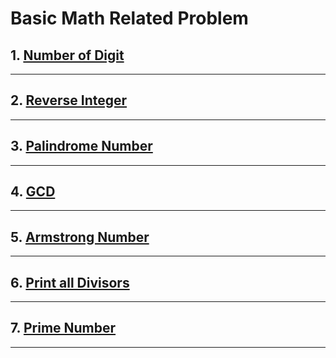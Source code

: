 # Basic Math Related Problem

## 1. [Number of Digit]()
---

## 2. [Reverse Integer](#https://leetcode.com/problems/reverse-integer/)
---

## 3. [Palindrome Number](https://leetcode.com/problems/palindrome-number/)
---

## 4. [GCD](https://www.codingninjas.com/studio/problems/gcd_6557?utm_source=striver&utm_medium=website&utm_campaign=codestudio_a_zcourse)
---

## 5. [Armstrong Number]()
---

## 6. [Print all Divisors](https://www.codingninjas.com/studio/problems/print-all-divisors-of-a-number_1164188?utm_source=striver&utm_medium=website&utm_campaign=codestudio_a_zcourse)
---

## 7. [Prime Number](https://www.codingninjas.com/studio/problems/check-prime_624674?utm_source=striver&utm_medium=website&utm_campaign=codestudio_a_zcourse)
---